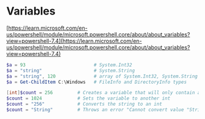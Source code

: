 # Variables

[https://learn.microsoft.com/en-us/powershell/module/microsoft.powershell.core/about/about_variables?view=powershell-7.4](https://learn.microsoft.com/en-us/powershell/module/microsoft.powershell.core/about/about_variables?view=powershell-7.4)

```powershell
$a = 93                         # System.Int32
$a = "string"                   # System.String
$a = "string", 120              # array of System.Int32, System.String
$a = Get-ChildItem C:\Windows   # FileInfo and DirectoryInfo types
```

```powershell
[int]$count = 256         # Creates a variable that will only contain an int
$count = 1024             # Sets the variable to another int
$count = "256"            # Converts the string to an int
$count = "String"         # Throws an error "Cannot convert value "String" to type "System.Int32". Error: "Input string was not in a correct format."
```
